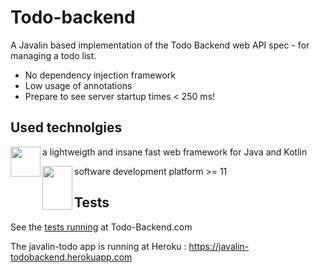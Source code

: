 # Todo-backend
A Javalin based implementation of the Todo Backend web API spec - for managing a todo list.
- No dependency injection framework
- Low usage of annotations
- Prepare to see server startup times < 250 ms!

## Used technolgies
<a href="https://javalin.io"><img src="https://pbs.twimg.com/profile_images/882996998542118913/rJjwod-l.jpg" align="left" height="48" width="48" ></a>    a lightweigth and insane fast web framework for Java and Kotlin

<a href="https://javalin.io"><img src="https://upload.wikimedia.org/wikipedia/en/thumb/3/30/Java_programming_language_logo.svg/283px-Java_programming_language_logo.svg.png" align="left" height="70" width="48" ></a>    software development platform >= 11 

## Tests
See the [tests running](http://www.todobackend.com/specs/index.html?https://javalin-todobackend.herokuapp.com/) at Todo-Backend.com

The javalin-todo app is running at Heroku : https://javalin-todobackend.herokuapp.com





